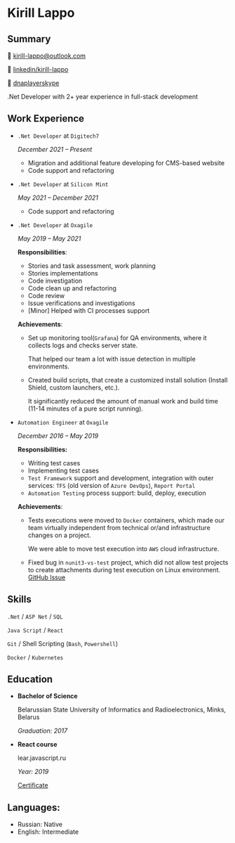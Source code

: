 # Kirill Lappo

## Summary

📧 [kirill-lappo@outlook.com](mailto:kirill-lappo@outlook.com)

💼 [linkedin/kirill-lappo](https://www.linkedin.com/in/kirill-lappo-92a7a4130/)

📱 [dnaplayerskype](skype:dnaplayerskype?chat)

.Net Developer with 2+ year experience in full-stack development

## Work Experience

* `.Net Developer` at `Digitech7`

    *December 2021 – Present*
   
    * Migration and additional feature developing for CMS-based website 
    * Code support and refactoring

* `.Net Developer` at `Silicon Mint`

    *May 2021 – December 2021*
    
    * Code support and refactoring

* `.Net Developer` at `Oxagile`

    *May 2019 – May 2021*

    **Responsibilities**:

    * Stories and task assessment, work planning
    * Stories implementations
    * Code investigation
    * Code clean up and refactoring
    * Code review
    * Issue verifications and investigations
    * [Minor] Helped with CI processes support

    **Achievements**:

    * Set up monitoring tool(`Grafana`) for QA environments, where it collects logs and checks server state. 

      That helped our team a lot with issue detection in multiple environments.
 
    * Created build scripts, that create a customized install solution (Install Shield, custom launchers, etc.). 

      It significantly reduced the amount of manual work and build time (11-14 minutes of a pure script running).

* `Automation Engineer` at `Oxagile`

    *December 2016 – May 2019*

    **Responsibilities:**
    * Writing test cases
    * Implementing test cases
    * `Test Framework` support and development, integration with outer services: `TFS` (old version of `Azure DevOps`), `Report Portal`
    * `Automation Testing` process support: build, deploy, execution

    **Achievements**:

    * Tests executions were moved to `Docker` containers, which made our team virtually independent from technical or/and infrastructure changes on a project.

      We were able to move test execution into `AWS` cloud infrastructure.

    * Fixed bug in `nunit3-vs-test` project, which did not allow test projects to create attachments during test execution on Linux environment. [GitHub Issue](https://github.com/nunit/nunit3-vs-adapter/issues/494)

## Skills

`.Net` / `ASP Net` / `SQL`

`Java Script` / `React`

`Git` / Shell Scripting (`Bash`, `Powershell`)

`Docker` / `Kubernetes`

## Education

* **Bachelor of Science**

    Belarussian State University of Informatics and Radioelectronics, Minks, Belarus

    *Graduation: 2017*

* **React course**

    lear.javascript.ru

    *Year: 2019*

    [Certificate](https://learn.javascript.ru/courses/react-20190514/kirill-lappo/en/certificate.jpg)

## Languages:

* Russian: Native
* English: Intermediate
